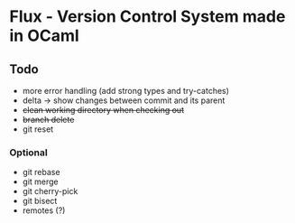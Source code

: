 # Flux - Version Control System made in OCaml

## Todo

- more error handling (add strong types and try-catches)
- delta -> show changes between commit and its parent
- ~~clean working directory when checking out~~
- ~~branch delete~~
- git reset

### Optional

- git rebase
- git merge
- git cherry-pick
- git bisect
- remotes (?)
